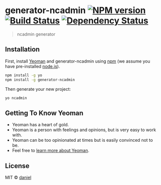 # generator-ncadmin [![NPM version][npm-image]][npm-url] [![Build Status][travis-image]][travis-url] [![Dependency Status][daviddm-image]][daviddm-url]
> ncadmin generator

## Installation

First, install [Yeoman](http://yeoman.io) and generator-ncadmin using [npm](https://www.npmjs.com/) (we assume you have pre-installed [node.js](https://nodejs.org/)).

```bash
npm install -g yo
npm install -g generator-ncadmin
```

Then generate your new project:

```bash
yo ncadmin
```

## Getting To Know Yeoman

 * Yeoman has a heart of gold.
 * Yeoman is a person with feelings and opinions, but is very easy to work with.
 * Yeoman can be too opinionated at times but is easily convinced not to be.
 * Feel free to [learn more about Yeoman](http://yeoman.io/).

## License

MIT © [daniel]()


[npm-image]: https://badge.fury.io/js/generator-ncadmin.svg
[npm-url]: https://npmjs.org/package/generator-ncadmin
[travis-image]: https://travis-ci.org//generator-ncadmin.svg?branch=master
[travis-url]: https://travis-ci.org//generator-ncadmin
[daviddm-image]: https://david-dm.org//generator-ncadmin.svg?theme=shields.io
[daviddm-url]: https://david-dm.org//generator-ncadmin
